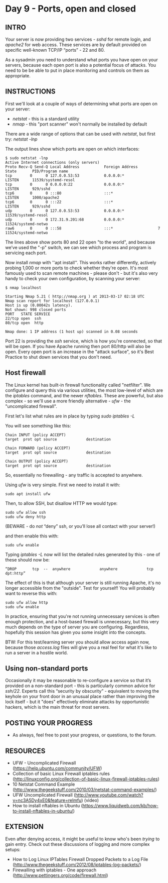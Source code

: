 # Day 9 - Ports, open and closed

## INTRO

Your server is now providing two services - *sshd* for remote login, and *apache2* for web access. These services are by default provided on specific well-known TCP/IP “ports” - 22  and 80.

As a sysadmin you need to understand what ports you have open on your servers, because each open port is also a potential focus of attacks. You need to be be able to put in place monitoring and controls on them as appropriate.

## INSTRUCTIONS

First we'll look at a couple of ways of determining what ports are open on your server:

* *netstat* - this is a standard utility
* *nmap* - this "port scanner" won't normally be installed by default

There are a wide range of options that can be used with *netstat*, but first try: *netstat -lnp*

The output lines show which ports are open on which interfaces:

    $ sudo netstat -lnp     
    Active Internet connections (only servers)
    Proto Recv-Q Send-Q Local Address           Foreign Address         State       PID/Program name    
    tcp        0      0 127.0.0.53:53           0.0.0.0:*               LISTEN      11539/systemd-resol 
    tcp        0      0 0.0.0.0:22              0.0.0.0:*               LISTEN      929/sshd            
    tcp6       0      0 :::80                   :::*                    LISTEN      1000/apache2        
    tcp6       0      0 :::22                   :::*                    LISTEN      929/sshd            
    udp        0      0 127.0.0.53:53           0.0.0.0:*                           11539/systemd-resol 
    udp        0      0 172.31.9.201:68         0.0.0.0:*                           11524/systemd-netwo 
    raw6       0      0 :::58                   :::*                    7           11524/systemd-netwo

The lines above show ports 80 and 22 open "to the world", and because we’ve used the "-p" switch, we can see which process and program is servicing each port.

Now install *nmap* with ''apt install''. This works rather differently, actively probing 1,000 or more ports to check whether they're open. It's most famously used to scan remote machines - please don't - but it's also very handy to check your own configuration, by scanning your server:

    $ nmap localhost

    Starting Nmap 5.21 ( http://nmap.org ) at 2013-03-17 02:18 UTC
    Nmap scan report for localhost (127.0.0.1)
    Host is up (0.00042s latency).
    Not shown: 998 closed ports
    PORT   STATE SERVICE
    22/tcp open  ssh
    80/tcp open  http

    Nmap done: 1 IP address (1 host up) scanned in 0.08 seconds

Port 22 is providing the *ssh* service, which is how you're connected, so that will be open. If you have Apache running then port 80/http will also be open. Every open port is an increase in the "attack surface", so it's Best Practice to shut down services that you don't need.

## Host firewall
The Linux kernel has built-in firewall functionality called "netfilter". We configure and query this via various utilities,  the most low-level of which are the *iptables* command, and the newer *nftables*. These are powerful, but also complex - so we'll use a more friendly alternative - *ufw* - the "uncomplicated firewall".

First let's list what rules are in place by typing *sudo iptables -L*

You will see something like this:

    Chain INPUT (policy ACCEPT)
	target 	prot opt source           	destination

	Chain FORWARD (policy ACCEPT)
	target 	prot opt source           	destination

	Chain OUTPUT (policy ACCEPT)
	target 	prot opt source           	destination

So, essentially no firewalling - any traffic is accepted to anywhere.

Using *ufw* is very simple. First we need to install it with:

	sudo apt install ufw

Then, to allow SSH, but disallow HTTP we would type:

	sudo ufw allow ssh
	sudo ufw deny http

(BEWARE - do _not_ “deny” ssh, or you’ll lose all contact with your server!)

and then enable this with:

	sudo ufw enable

Typing *iptables -L* now will list the detailed rules generated by this - one of these should now be:

    “DROP       tcp  --  anywhere             anywhere             tcp dpt:http” 

The effect of this is that although your server is still running Apache, it's no longer accessible from the "outside". Test for yourself! You will probably want to reverse this with:

    sudo ufw allow http
    sudo ufw enable
    
In practice, ensuring that you're not running unnecessary services is often enough protection, and a host-based firewall is unnecessary, but this very much depends on the type of server you are configuring. Regardless, hopefully this session has given you some insight into the concepts.

BTW: For this test/learning server you should allow access again now, because those *access.log* files will give you a real feel for what it's like to run a server in a hostile world.

## Using non-standard ports
Occasionally it may be reasonable to re-configure a service so that it’s provided on a non-standard port - this is particularly common advice for *ssh/22*. Experts call this “security by obscurity” - equivalent to moving the keyhole on your front door in an unusual place rather than improving the lock itself - but it "does" effectively eliminate attacks by opportunistic hackers, which is the main threat for most servers. 

## POSTING YOUR PROGRESS
* As always, feel free to post your progress, or questions, to the forum.

## RESOURCES
* UFW - Uncomplicated Firewall (https://help.ubuntu.com/community/UFW)
* Collection of basic Linux Firewall iptables rules (http://linuxconfig.org/collection-of-basic-linux-firewall-iptables-rules)
* 10 Netstat Command Example (http://www.thegeekstuff.com/2010/03/netstat-command-examples/)
* UFW Uncomplicated Firewall (http://www.youtube.com/watch?v=nc3A5Dy4xE0&feature=relmfu) (video)
* How to install nftables in Ubuntu (https://www.liquidweb.com/kb/how-to-install-nftables-in-ubuntu/)

## EXTENSION
Even after denying access, it might be useful to know who's been *trying* to gain entry. Check out these discussions of logging and more complex setups:

* How to Log Linux IPTables Firewall Dropped Packets to a Log File (http://www.thegeekstuff.com/2012/08/iptables-log-packets/)
* Firewalling with iptables - One approach (http://www.pettingers.org/code/firewall.html)





